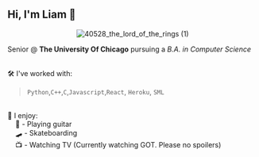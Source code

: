 ## Hi, I'm Liam 🐌

<p align="center">
  <img src="https://github.com/user-attachments/assets/5473a107-b8ae-4d9f-8aeb-aa7c29d79e50" alt="40528_the_lord_of_the_rings (1)" />
</p>

Senior @ <b>The University Of Chicago</b> pursuing a <i>B.A. in Computer Science</i>
<br><br>

🛠️ I've worked with:
<blockquote>
  <code>Python</code>,<code>C++</code>,<code>C</code>,<code>Javascript</code>,<code>React</code>, <code>Heroku</code>, <code>SML</code>
</blockquote>
<br>
🌄 I enjoy:<br>
&nbsp;&nbsp;&nbsp;&nbsp;🎸 - Playing guitar<br>
&nbsp;&nbsp;&nbsp;&nbsp;🛹 - Skateboarding<br>
&nbsp;&nbsp;&nbsp;&nbsp;📺 - Watching TV (Currently watching GOT. Please no spoilers)<br>

